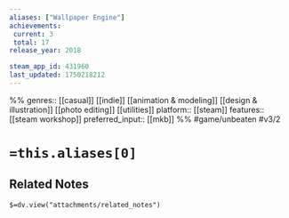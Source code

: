 ```yaml
---
aliases: ["Wallpaper Engine"]
achievements:
 current: 3
 total: 17
release_year: 2018

steam_app_id: 431960
last_updated: 1750218212
---
```

%%
genres:: [[casual]] [[indie]] [[animation & modeling]] [[design & illustration]] [[photo editing]] [[utilities]]
platform:: [[steam]]
features:: [[steam workshop]]
preferred_input:: [[mkb]]
%%
#game/unbeaten
#v3/2

# `=this.aliases[0]`
## Related Notes
`$=dv.view("attachments/related_notes")`